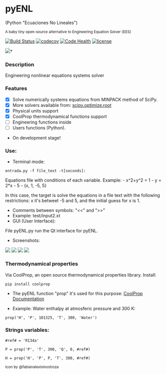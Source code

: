 # pyENL

(Python "Ecuaciones No Lineales")


<sup>A baby tiny open-source alternative to Engineering Equation Solver (EES)<sub>

[![Build Status](https://travis-ci.org/jon85p/pyENL.svg?branch=master)](https://travis-ci.org/jon85p/pyENL)
[![codecov](https://codecov.io/gh/jon85p/pyENL/branch/master/graph/badge.svg)](https://codecov.io/gh/jon85p/pyENL)
[![Code Health](https://landscape.io/github/jon85p/pyENL/master/landscape.svg?style=flat)](https://landscape.io/github/jon85p/pyENL/master)
[![license](https://img.shields.io/github/license/jon85p/pyENL.svg)]()


<img src="GUI/imgs/icon240.png">*

### Description

Engineering nonlinear equations systems solver
### Features
- [x] Solve numerically systems equations from MINPACK method of SciPy.
- [x] More solvers available from: [scipy.optimize.root](https://docs.scipy.org/doc/scipy/reference/generated/scipy.optimize.root.html#scipy.optimize.root)
- [x] Physical units support
- [x] CoolProp thermodynamical functions support
- [ ] Engineering functions inside
- [ ] Users functions (Python).
- On development stage!

### Use:
- Terminal mode:
<pre><code>entrada.py -f file_text -t[seconds]:</code></pre>
  Equations file with conditions of each variable.
  Example:
    - x^2+y^2 = 1
    - y = 2*x - 5
    - {x, 1, -5, 5}

  In this case, the target is solve the equations in a file text
  with the following restrictions: x it's betweet -5 and 5, and
  the initial guess for x is 1.

  - Comments between symbols: "<<" and ">>"
  - Example: test/input2.xt
- GUI (User Interface):

File pyENL.py run the Qt interface for pyENL.

  - Screenshots:

<img src="https://jon85p.github.io/pyENL/images/s1.png">
<img src="https://jon85p.github.io/pyENL/images/s2.png">
<img src="https://jon85p.github.io/pyENL/images/s3.png">
<img src="https://jon85p.github.io/pyENL/images/s4.png">

### Thermodynamical properties
Via CoolProp, an open source thermodynamical properties library.
Install:
<pre><code>pip install coolprop</code></pre>
- The pyENL function "prop" it's used for this purpose: [CoolProp Documentation](http://www.coolprop.org/coolprop/examples.html#sample-props-code)

- Example: Water enthalpy at atmosferic pressure and 300 K:
 <pre><code>prop('H', 'P', 101325, 'T', 300, 'Water')</code></pre>

### Strings variables:

<pre><code>#ref# = 'R134a'</code></pre>
<pre><code>P = prop('P', 'T', 300, 'Q', 0, #ref#)</code></pre>
<pre><code>H = prop('H', 'P', P, 'T', 300, #ref#)</code></pre>
<sup>Icon by @fabianalexisinostroza<sub>
